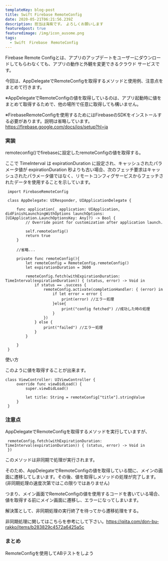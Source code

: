 ```yaml
---
templateKey: blog-post
title: Swift Firebase RemoteConfig
date: 2020-05-21T06:21:56.239Z
description: 担当は海紫です。　よろしくお願いします
featuredpost: true
featuredimage: /img/icon_ausome.png
tags:
  - Swift　Firebase　RemoteConfig
---
```

Firebase Remote Configとは、アプリのアップデートをユーザーにダウンロードしてもらわなくても、アプリの動作と外観を変更できるクラウド サービスです。

今回は、AppDelegateでRemoteConfigを取得するメソッドと使用例、注意点をまとめて行きます。

※AppDelegateでRemoteConfigの値を取得しているのは、アプリ起動時に値をまとめて取得するためで、他の場所で任意に取得しても構いません。

※FirebaseRemoteConfigを使用するためにはFirebaseのSDKをインストールする必要があります。説明は省略しています。<https://firebase.google.com/docs/ios/setup?hl=ja>

### 実装

remoteconfig()でfirebaseに設定したremoteConfigの値を取得する。



ここで TimeInterval は expirationDuration に設定され、キャッシュされたパラメータ値が expirationDuration 秒よりも古い場合、次のフェッチ要求はキャッシュされたパラメータ値ではなく、リモートコンフィグサービスからフェッチされたデータを使用することを示しています。

```
 import FirebaseRemoteConfig
 
 class AppDelegate: UIResponder, UIApplicationDelegate {
 
     func application(_ application: UIApplication, didFinishLaunchingWithOptions launchOptions: [UIApplication.LaunchOptionsKey: Any]?) -> Bool {
         // Override point for customization after application launch.
         
         self.remoteConfig()
         return true
     }
     
     //省略...
 
     private func remoteConfig(){
         let remoteConfig = RemoteConfig.remoteConfig()
         let expirationDuration = 3600
         
         remoteConfig.fetch(withExpirationDuration: TimeInterval(expirationDuration)) { (status, error) -> Void in
             if status == .success {
                 remoteConfig.activate(completionHandler: { (error) in
                     if let error = error {
                         print(error) //エラー処理
                     }else{
                         print("config fetched") //成功した時の処理
                     }
                 })
             } else {
                 print("failed") //エラー処理
             }
         }
         
     }
 }
```

使い方

このように値を取得することが出来ます。

```
class ViewController: UIViewController {
     override func viewDidLoad() {
         super.viewDidLoad()
         
         let title: String = remoteConfig["title"].stringValue
     }    
 }
```



### 注意点

AppDelegateでRemoteConfigを取得するメソッドを実行していますが、

```
 remoteConfig.fetch(withExpirationDuration: TimeInterval(expirationDuration)) { (status, error) -> Void in
 })
```

このメソッドは非同期で処理が実行されます。

そのため、AppDelegateでRemoteConfigの値を取得している間に、メインの画面に遷移してしまいます。その後、値を取得しメソッドの処理が完了します。(非同期処理の速度次第ではこの限りではありません)

つまり、メイン画面でRemoteConfigの値を使用するコードを書いている場合、値を取得する前にメイン画面に遷移し、エラーになってしまいます。

解決策として、非同期処理の実行終了を待ってから遷移処理をする。



非同期処理に関してはこちらを参考にして下さい。<https://qiita.com/don-bu-rakko/items/b283829c4572a6425a5c>



### まとめ

RemoteConfigを使用してABテストをしよう